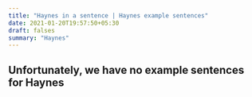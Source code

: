 ```yaml
---
title: "Haynes in a sentence | Haynes example sentences"
date: 2021-01-20T19:57:50+05:30
draft: falses
summary: "Haynes"
---
```

## Unfortunately, we have no example sentences for Haynes                 
